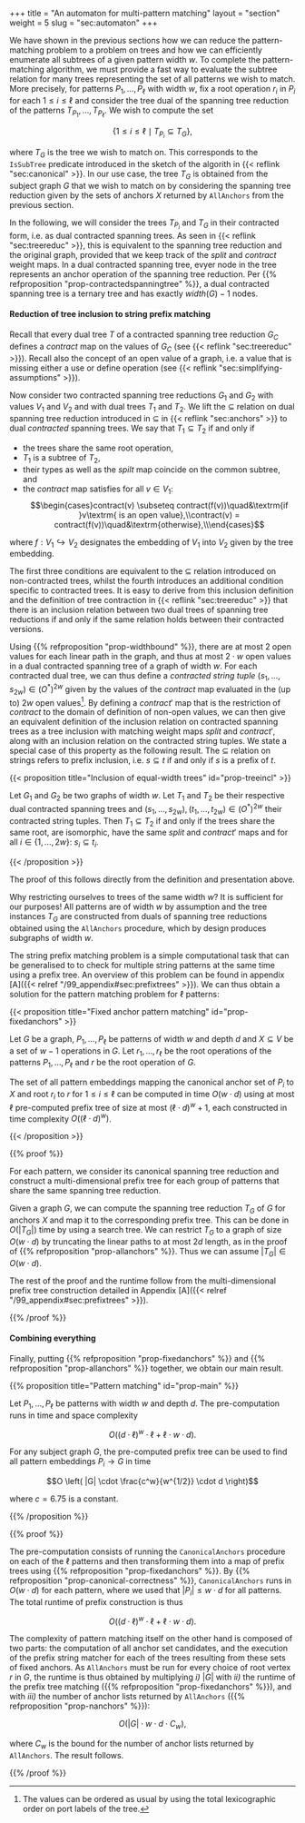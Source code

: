 +++
title = "An automaton for multi-pattern matching"
layout = "section"
weight = 5
slug = "sec:automaton"
+++

We have shown in the previous sections how we can reduce the pattern-matching problem to a problem on trees and how we can efficiently enumerate all subtrees of a given pattern width $w$. To complete the pattern-matching algorithm, we must provide a fast way to evaluate the subtree relation for many trees representing the set of all patterns we wish to match. More precisely, for patterns $P_1, \dots, P_\ell$ with width $w$, fix a root operation $r_i$ in $P_i$ for each $1 \leqslant i \leqslant \ell$ and consider the tree dual of the spanning tree reduction of the patterns $T_{P_1}, \dots, T_{P_\ell}$. We wish to compute the set

$$\{1 \leqslant i \leqslant \ell \mid T_{P_i} \subseteq T_G\},$$

where $T_G$ is the tree we wish to match on. This corresponds to the `IsSubTree` predicate introduced in the sketch of the algorith in {{< reflink "sec:canonical" >}}. In our use case, the tree $T_G$ is obtained from the subject graph $G$ that we wish to match on by considering the spanning tree reduction given by the sets of anchors $X$ returned by `AllAnchors` from the previous section.

In the following, we will consider the trees $T_{P_i}$ and $T_G$ in their contracted form, i.e. as dual contracted spanning trees. As seen in {{< reflink "sec:treereduc" >}}, this is equivalent to the spanning tree reduction and the original graph, provided that we keep track of the $split$ and $contract$ weight maps. In a dual contracted spanning tree, evyer node in the tree represents an anchor operation of the spanning tree reduction. Per {{% refproposition "prop-contractedspanningtree" %}}, a dual contracted spanning tree is a ternary tree and has exactly $width(G) - 1$ nodes.

#### Reduction of tree inclusion to string prefix matching

Recall that every dual tree $T$ of a contracted spanning tree reduction $G_C$ defines a $contract$ map on the values of $G_C$ (see {{< reflink "sec:treereduc" >}}). Recall also the concept of an open value of a graph, i.e. a value that is missing either a use or define operation (see {{< reflink "sec:simplifying-assumptions" >}}).

Now consider two contracted spanning tree reductions $G_1$ and $G_2$ with values $V_1$ and $V_2$ and with dual trees $T_1$ and $T_2$. We lift the $\subseteq$ relation on dual spanning tree reduction introduced in $\subseteq$ in {{< reflink "sec:anchors" >}} to dual _contracted_ spanning trees. We say that $T_1 \subseteq T_2$ if and only if

- the trees share the same root operation,
- $T_1$ is a subtree of $T_2$,
- their types as well as the $spilt$ map coincide on the common subtree, and
- the $contract$ map satisfies for all $v \in V_1$: $$\begin{cases}contract(v) \subseteq contract(f(v))\quad&\textrm{if }v\textrm{ is an open value},\\contract(v) = contract(f(v))\quad&\textrm{otherwise},\\\end{cases}$$

where $f: V_1 \hookrightarrow V_2$ designates the embedding of $V_1$ into $V_2$ given by the tree embedding.

The first three conditions are equivalent to the $\subseteq$ relation introduced on non-contracted trees, whilst the fourth introduces an additional condition specific to contracted trees. It is easy to derive from this inclusion definition and the definition of tree contraction in {{< reflink "sec:treereduc" >}} that there is an inclusion relation between two dual trees of spanning tree reductions if and only if the same relation holds between their contracted versions.

Using {{% refproposition "prop-widthbound" %}}, there are at most 2 open values for each linear path in the graph, and thus at most $2 \cdot w$ open values in a dual contracted spanning tree of a graph of width $w$. For each contracted dual tree, we can thus define a _contracted string tuple_ $(s_1, \dots, s_{2w}) \in (O^\ast)^{2w}$ given by the values of the $contract$ map evaluated in the (up to) $2w$ open values[^noprobtotalorder]. By defining a $contract'$ map that is the restriction of $contract$ to the domain of definition of non-open values, we can then give an equivalent definition of the inclusion relation on contracted spanning trees as a tree inclusion with matching weight maps $split$ and $contract'$, along with an inclusion relation on the contracted string tuples. We state a special case of this property as the following result. The $\subseteq$ relation on strings refers to prefix inclusion, i.e. $s \subseteq t$ if and only if $s$ is a prefix of $t$.

[^noprobtotalorder]: The values can be ordered as usual by using the total lexicographic order on port labels of the tree.

<!-- prettier-ignore -->
{{< proposition title="Inclusion of equal-width trees" id="prop-treeincl" >}}

Let $G_1$ and $G_2$ be two graphs of width $w$. Let $T_1$ and $T_2$ be their respective dual contracted spanning trees and $(s_1, \dots, s_{2w}), (t_1, \dots, t_{2w}) \in (O^\ast)^{2w}$ their contracted string tuples. Then $T_1 \subseteq T_2$ if and only if the trees share the same root, are isomorphic, have the same $split$ and $contract'$ maps and for all $i \in \{1, \dots, 2w\}$: $s_i \subseteq t_i$.

<!-- prettier-ignore -->
{{< /proposition >}}

The proof of this follows directly from the definition and presentation above.

Why restricting ourselves to trees of the same width $w$? It is sufficient for our purposes! All patterns are of width $w$ by assumption and the tree instances $T_G$ are constructed from duals of spanning tree reductions obtained using the `AllAnchors` procedure, which by design produces subgraphs of width $w$.

The string prefix matching problem is a simple computational task that can be generalised to to check for multiple string patterns at the same time using a prefix tree. An overview of this problem can be found in appendix [A]({{< relref "/99_appendix#sec:prefixtrees" >}}). We can thus obtain a solution for the pattern matching problem for $\ell$ patterns:

<!-- prettier-ignore -->
{{< proposition title="Fixed anchor pattern matching" id="prop-fixedanchors" >}}

Let $G$ be a graph, $P_1, \dots, P_\ell$ be patterns of width $w$ and depth $d$ and $X \subseteq V$ be a set of $w - 1$ operations in $G$. Let $r_1,\dots, r_\ell$ be the root operations of the patterns $P_1, \dots, P_\ell$ and $r$ be the root operation of $G$.

The set of all pattern embeddings mapping the canonical anchor set of $P_i$ to $X$ and root $r_i$ to $r$ for $1 \leq i \leq \ell$ can be computed in time $O(w\cdot d)$ using at most $\ell$ pre-computed prefix tree of size at most $(\ell \cdot d)^w + 1$, each constructed in time complexity $O((\ell \cdot d)^w)$.

<!-- prettier-ignore -->
{{< /proposition >}}

<!-- prettier-ignore -->
{{% proof %}}

For each pattern, we consider its canonical spanning tree reduction and construct a multi-dimensional prefix tree for each group of patterns that share the same spanning tree reduction.

Given a graph $G$, we can compute the spanning tree reduction $T_G$ of $G$ for anchors $X$ and map it to the corresponding prefix tree. This can be done in $O(|T_G|)$ time by using a search tree. We can restrict $T_G$ to a graph of size $O(w \cdot d)$ by truncating the linear paths to at most $2d$ length, as in the proof of {{% refproposition "prop-allanchors" %}}. Thus we can assume $|T_G| \in O(w \cdot d)$.

The rest of the proof and the runtime follow from the multi-dimensional prefix tree construction detailed in Appendix [A]({{< relref "/99_appendix#sec:prefixtrees" >}}).

<!-- prettier-ignore -->
{{% /proof %}}

#### Combining everything

Finally, putting {{% refproposition "prop-fixedanchors" %}} and {{% refproposition "prop-allanchors" %}} together, we obtain our main result.

<!-- prettier-ignore -->
{{% proposition title="Pattern matching" id="prop-main" %}}

Let $P_1, \dots, P_\ell$ be patterns with width $w$ and depth $d$. The pre-computation runs in time and space complexity

$$O \left( (d\cdot \ell)^w \cdot \ell + \ell \cdot w \cdot d \right).$$

For any subject graph $G$, the pre-computed prefix tree can be used to find all pattern embeddings $P_i \to G$ in time

$$O \left( |G| \cdot \frac{c^w}{w^{1/2}} \cdot d \right)$$

where $c = 6.75$ is a constant.

<!-- prettier-ignore -->
{{% /proposition %}}

<!-- prettier-ignore -->
{{% proof %}}

The pre-computation consists of running the `CanonicalAnchors` procedure on each of the $\ell$ patterns and then transforming them into a map of prefix trees using {{% refproposition "prop-fixedanchors" %}}. By {{% refproposition "prop-canonical-correctness" %}}, `CanonicalAnchors` runs in $O(w\cdot d)$ for each pattern, where we used that $|P_i| \leqslant w \cdot d$ for all patterns. The total runtime of prefix construction is thus

$$O \left( (d\cdot \ell)^w \cdot \ell + \ell \cdot w \cdot d \right).$$

The complexity of pattern matching itself on the other hand is composed of two parts: the computation of all anchor set candidates, and the execution of the prefix string matcher for each of the trees resulting from these sets of fixed anchors. As `AllAnchors` must be run for every choice of root vertex $r$ in $G$, the runtime is thus obtained by multiplying _i)_ $|G|$ with _ii)_ the runtime of the prefix tree matching ({{% refproposition "prop-fixedanchors" %}}), and with _iii)_ the number of anchor lists returned by `AllAnchors` ({{% refproposition "prop-nanchors" %}}):

$$O(|G| \cdot w \cdot d \cdot C_w ),$$

where $C_w$ is the bound for the number of anchor lists returned by `AllAnchors`. The result follows.

<!-- prettier-ignore -->
{{% /proof %}}
